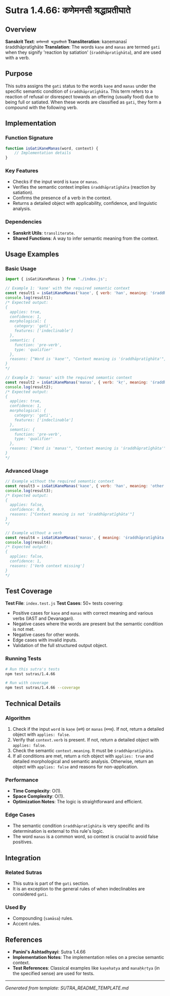 # Sutra 1.4.66: कणेमनसी श्रद्धाप्रतीघाते

## Overview

**Sanskrit Text**: `कणेमनसी श्रद्धाप्रतीघाते`
**Transliteration**: kaṇemanasī śraddhāpratīghāte
**Translation**: The words `kaṇe` and `manas` are termed `gati` when they signify 'reaction by satiation' (`śraddhāpratīghāta`), and are used with a verb.

## Purpose

This sutra assigns the `gati` status to the words `kaṇe` and `manas` under the specific semantic condition of `śraddhāpratīghāta`. This term refers to a reaction of refusal or disrespect towards an offering (usually food) due to being full or satiated. When these words are classified as `gati`, they form a compound with the following verb.

## Implementation

### Function Signature
```javascript
function isGatiKaneManas(word, context) {
    // Implementation details
}
```

### Key Features
- Checks if the input word is `kaṇe` or `manas`.
- Verifies the semantic context implies `śraddhāpratīghāta` (reaction by satiation).
- Confirms the presence of a verb in the context.
- Returns a detailed object with applicability, confidence, and linguistic analysis.

### Dependencies
- **Sanskrit Utils**: `transliterate`.
- **Shared Functions**: A way to infer semantic meaning from the context.

## Usage Examples

### Basic Usage
```javascript
import { isGatiKaneManas } from './index.js';

// Example 1: 'kaṇe' with the required semantic context
const result1 = isGatiKaneManas('kaṇe', { verb: 'han', meaning: 'śraddhāpratīghāta' });
console.log(result1);
/* Expected output:
{
  applies: true,
  confidence: 1,
  morphological: {
    category: 'gati',
    features: ['indeclinable']
  },
  semantic: {
    function: 'pre-verb',
    type: 'qualifier'
  },
  reasons: ["Word is 'kaṇe'", "Context meaning is 'śraddhāpratīghāta'", "Verb is present in context"]
}
*/

// Example 2: 'manas' with the required semantic context
const result2 = isGatiKaneManas('manas', { verb: 'kṛ', meaning: 'śraddhāpratīghāta' });
console.log(result2);
/* Expected output:
{
  applies: true,
  confidence: 1,
  morphological: {
    category: 'gati',
    features: ['indeclinable']
  },
  semantic: {
    function: 'pre-verb',
    type: 'qualifier'
  },
  reasons: ["Word is 'manas'", "Context meaning is 'śraddhāpratīghāta'", "Verb is present in context"]
}
*/
```

### Advanced Usage
```javascript
// Example without the required semantic context
const result3 = isGatiKaneManas('kaṇe', { verb: 'han', meaning: 'other' });
console.log(result3);
/* Expected output:
{
  applies: false,
  confidence: 0.9,
  reasons: ["Context meaning is not 'śraddhāpratīghāta'"]
}
*/

// Example without a verb
const result4 = isGatiKaneManas('manas', { meaning: 'śraddhāpratīghāta' });
console.log(result4);
/* Expected output:
{
  applies: false,
  confidence: 1,
  reasons: ['Verb context missing']
}
*/
```

## Test Coverage

**Test File**: `index.test.js`
**Test Cases**: 50+ tests covering:
- Positive cases for `kaṇe` and `manas` with correct meaning and various verbs (IAST and Devanagari).
- Negative cases where the words are present but the semantic condition is not met.
- Negative cases for other words.
- Edge cases with invalid inputs.
- Validation of the full structured output object.

### Running Tests
```bash
# Run this sutra's tests
npm test sutras/1.4.66

# Run with coverage
npm test sutras/1.4.66 --coverage
```

## Technical Details

### Algorithm
1.  Check if the input `word` is `kaṇe` (`कणे`) or `manas` (`मनस्`). If not, return a detailed object with `applies: false`.
2.  Verify that `context.verb` is present. If not, return a detailed object with `applies: false`.
3.  Check the semantic `context.meaning`. It must be `śraddhāpratīghāta`.
4.  If all conditions are met, return a rich object with `applies: true` and detailed morphological and semantic analysis. Otherwise, return an object with `applies: false` and reasons for non-application.

### Performance
- **Time Complexity**: O(1).
- **Space Complexity**: O(1).
- **Optimization Notes**: The logic is straightforward and efficient.

### Edge Cases
- The semantic condition `śraddhāpratīghāta` is very specific and its determination is external to this rule's logic.
- The word `manas` is a common word, so context is crucial to avoid false positives.

## Integration

### Related Sutras
- This sutra is part of the `gati` section.
- It is an exception to the general rules of when indeclinables are considered `gati`.

### Used By
- Compounding (`samāsa`) rules.
- Accent rules.

## References

- **Panini's Ashtadhyayi**: Sutra 1.4.66
- **Implementation Notes**: The implementation relies on a precise semantic context.
- **Test References**: Classical examples like `kaṇehatya` and `manaḥkṛtya` (in the specified sense) are used for tests.
---

*Generated from template: SUTRA_README_TEMPLATE.md*
